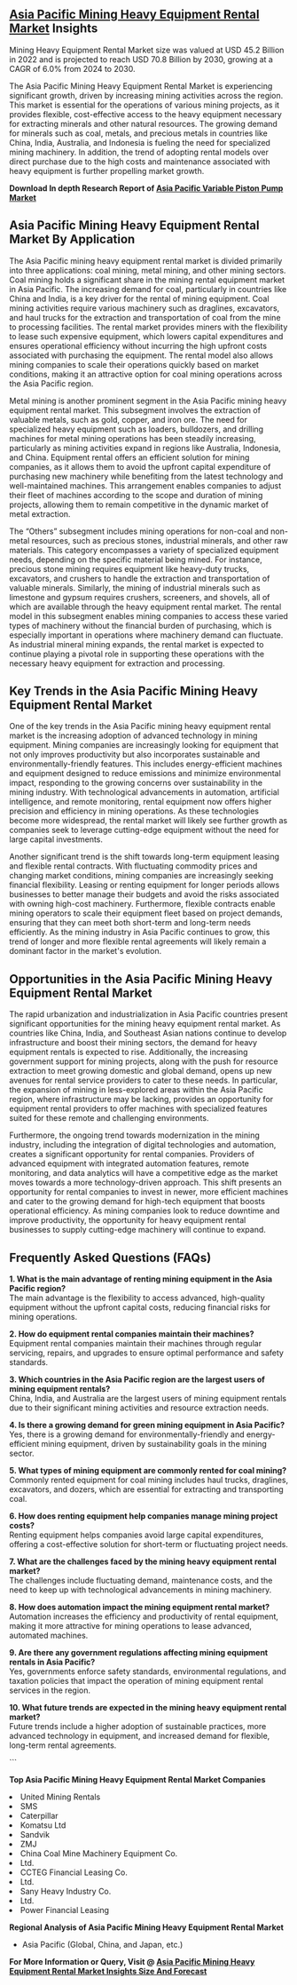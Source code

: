 <h2><a href="https://www.verifiedmarketreports.com/download-sample/?rid=418158&amp;utm_source=Github-Feb&amp;utm_medium=225" target="_blank">Asia Pacific Mining Heavy Equipment Rental Market</a> Insights</h2><p>Mining Heavy Equipment Rental Market size was valued at USD 45.2 Billion in 2022 and is projected to reach USD 70.8 Billion by 2030, growing at a CAGR of 6.0% from 2024 to 2030.</p><p><p>The Asia Pacific Mining Heavy Equipment Rental Market is experiencing significant growth, driven by increasing mining activities across the region. This market is essential for the operations of various mining projects, as it provides flexible, cost-effective access to the heavy equipment necessary for extracting minerals and other natural resources. The growing demand for minerals such as coal, metals, and precious metals in countries like China, India, Australia, and Indonesia is fueling the need for specialized mining machinery. In addition, the trend of adopting rental models over direct purchase due to the high costs and maintenance associated with heavy equipment is further propelling market growth. <p><strong>Download In depth Research Report of <a href="https://www.verifiedmarketreports.com/download-sample/?rid=236118&amp;utm_source=Pulse-Dec&amp;utm_medium=225" target="_blank">Asia Pacific Variable Piston Pump Market</a></strong></p></p> <h2>Asia Pacific Mining Heavy Equipment Rental Market By Application</h2> <p>The Asia Pacific mining heavy equipment rental market is divided primarily into three applications: coal mining, metal mining, and other mining sectors. Coal mining holds a significant share in the mining rental equipment market in Asia Pacific. The increasing demand for coal, particularly in countries like China and India, is a key driver for the rental of mining equipment. Coal mining activities require various machinery such as draglines, excavators, and haul trucks for the extraction and transportation of coal from the mine to processing facilities. The rental market provides miners with the flexibility to lease such expensive equipment, which lowers capital expenditures and ensures operational efficiency without incurring the high upfront costs associated with purchasing the equipment. The rental model also allows mining companies to scale their operations quickly based on market conditions, making it an attractive option for coal mining operations across the Asia Pacific region.</p> <p>Metal mining is another prominent segment in the Asia Pacific mining heavy equipment rental market. This subsegment involves the extraction of valuable metals, such as gold, copper, and iron ore. The need for specialized heavy equipment such as loaders, bulldozers, and drilling machines for metal mining operations has been steadily increasing, particularly as mining activities expand in regions like Australia, Indonesia, and China. Equipment rental offers an efficient solution for mining companies, as it allows them to avoid the upfront capital expenditure of purchasing new machinery while benefiting from the latest technology and well-maintained machines. This arrangement enables companies to adjust their fleet of machines according to the scope and duration of mining projects, allowing them to remain competitive in the dynamic market of metal extraction.</p> <p>The “Others” subsegment includes mining operations for non-coal and non-metal resources, such as precious stones, industrial minerals, and other raw materials. This category encompasses a variety of specialized equipment needs, depending on the specific material being mined. For instance, precious stone mining requires equipment like heavy-duty trucks, excavators, and crushers to handle the extraction and transportation of valuable minerals. Similarly, the mining of industrial minerals such as limestone and gypsum requires crushers, screeners, and shovels, all of which are available through the heavy equipment rental market. The rental model in this subsegment enables mining companies to access these varied types of machinery without the financial burden of purchasing, which is especially important in operations where machinery demand can fluctuate. As industrial mineral mining expands, the rental market is expected to continue playing a pivotal role in supporting these operations with the necessary heavy equipment for extraction and processing.</p> <h2>Key Trends in the Asia Pacific Mining Heavy Equipment Rental Market</h2> <p>One of the key trends in the Asia Pacific mining heavy equipment rental market is the increasing adoption of advanced technology in mining equipment. Mining companies are increasingly looking for equipment that not only improves productivity but also incorporates sustainable and environmentally-friendly features. This includes energy-efficient machines and equipment designed to reduce emissions and minimize environmental impact, responding to the growing concerns over sustainability in the mining industry. With technological advancements in automation, artificial intelligence, and remote monitoring, rental equipment now offers higher precision and efficiency in mining operations. As these technologies become more widespread, the rental market will likely see further growth as companies seek to leverage cutting-edge equipment without the need for large capital investments.</p> <p>Another significant trend is the shift towards long-term equipment leasing and flexible rental contracts. With fluctuating commodity prices and changing market conditions, mining companies are increasingly seeking financial flexibility. Leasing or renting equipment for longer periods allows businesses to better manage their budgets and avoid the risks associated with owning high-cost machinery. Furthermore, flexible contracts enable mining operators to scale their equipment fleet based on project demands, ensuring that they can meet both short-term and long-term needs efficiently. As the mining industry in Asia Pacific continues to grow, this trend of longer and more flexible rental agreements will likely remain a dominant factor in the market's evolution.</p> <h2>Opportunities in the Asia Pacific Mining Heavy Equipment Rental Market</h2> <p>The rapid urbanization and industrialization in Asia Pacific countries present significant opportunities for the mining heavy equipment rental market. As countries like China, India, and Southeast Asian nations continue to develop infrastructure and boost their mining sectors, the demand for heavy equipment rentals is expected to rise. Additionally, the increasing government support for mining projects, along with the push for resource extraction to meet growing domestic and global demand, opens up new avenues for rental service providers to cater to these needs. In particular, the expansion of mining in less-explored areas within the Asia Pacific region, where infrastructure may be lacking, provides an opportunity for equipment rental providers to offer machines with specialized features suited for these remote and challenging environments.</p> <p>Furthermore, the ongoing trend towards modernization in the mining industry, including the integration of digital technologies and automation, creates a significant opportunity for rental companies. Providers of advanced equipment with integrated automation features, remote monitoring, and data analytics will have a competitive edge as the market moves towards a more technology-driven approach. This shift presents an opportunity for rental companies to invest in newer, more efficient machines and cater to the growing demand for high-tech equipment that boosts operational efficiency. As mining companies look to reduce downtime and improve productivity, the opportunity for heavy equipment rental businesses to supply cutting-edge machinery will continue to expand.</p> <h2>Frequently Asked Questions (FAQs)</h2> <p><strong>1. What is the main advantage of renting mining equipment in the Asia Pacific region?</strong><br>The main advantage is the flexibility to access advanced, high-quality equipment without the upfront capital costs, reducing financial risks for mining operations.</p> <p><strong>2. How do equipment rental companies maintain their machines?</strong><br>Equipment rental companies maintain their machines through regular servicing, repairs, and upgrades to ensure optimal performance and safety standards.</p> <p><strong>3. Which countries in the Asia Pacific region are the largest users of mining equipment rentals?</strong><br>China, India, and Australia are the largest users of mining equipment rentals due to their significant mining activities and resource extraction needs.</p> <p><strong>4. Is there a growing demand for green mining equipment in Asia Pacific?</strong><br>Yes, there is a growing demand for environmentally-friendly and energy-efficient mining equipment, driven by sustainability goals in the mining sector.</p> <p><strong>5. What types of mining equipment are commonly rented for coal mining?</strong><br>Commonly rented equipment for coal mining includes haul trucks, draglines, excavators, and dozers, which are essential for extracting and transporting coal.</p> <p><strong>6. How does renting equipment help companies manage mining project costs?</strong><br>Renting equipment helps companies avoid large capital expenditures, offering a cost-effective solution for short-term or fluctuating project needs.</p> <p><strong>7. What are the challenges faced by the mining heavy equipment rental market?</strong><br>The challenges include fluctuating demand, maintenance costs, and the need to keep up with technological advancements in mining machinery.</p> <p><strong>8. How does automation impact the mining equipment rental market?</strong><br>Automation increases the efficiency and productivity of rental equipment, making it more attractive for mining operations to lease advanced, automated machines.</p> <p><strong>9. Are there any government regulations affecting mining equipment rentals in Asia Pacific?</strong><br>Yes, governments enforce safety standards, environmental regulations, and taxation policies that impact the operation of mining equipment rental services in the region.</p> <p><strong>10. What future trends are expected in the mining heavy equipment rental market?</strong><br>Future trends include a higher adoption of sustainable practices, more advanced technology in equipment, and increased demand for flexible, long-term rental agreements.</p> ```</p><p><strong>Top Asia Pacific Mining Heavy Equipment Rental Market Companies</strong></p><div data-test-id=""><p><li>United Mining Rentals</li><li> SMS</li><li> Caterpillar</li><li> Komatsu Ltd</li><li> Sandvik</li><li> ZMJ</li><li> China Coal Mine Machinery Equipment Co.</li><li> Ltd.</li><li> CCTEG Financial Leasing Co.</li><li>Ltd.</li><li> Sany Heavy Industry Co.</li><li>Ltd.</li><li> Power Financial Leasing</li></p><div><strong>Regional Analysis of&nbsp;Asia Pacific Mining Heavy Equipment Rental Market</strong></div><ul><li dir="ltr"><p dir="ltr">Asia Pacific (Global, China, and Japan, etc.)</p></li></ul><p><strong>For More Information or Query, Visit @&nbsp;</strong><strong><a href="https://www.verifiedmarketreports.com/product/mining-heavy-equipment-rental-market/?utm_source=Github-Feb&amp;utm_medium=225" target="_blank">Asia Pacific Mining Heavy Equipment Rental Market Insights Size And Forecast</a></strong></p></div><h2>&nbsp;</h2><div data-test-id="">&nbsp;</div>
